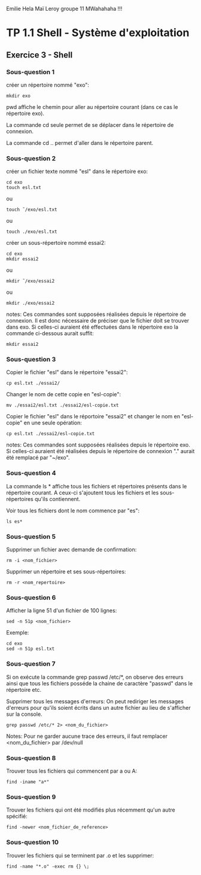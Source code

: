 Emilie Hela
Maï Leroy
groupe 11 MWahahaha !!!

# TP 1.1 Shell - Système d'exploitation

## Exercice 3 - Shell

### Sous-question 1

créer un répertoire nommé "exo":

	mkdir exo
	
pwd affiche le chemin pour aller au répertoire courant (dans ce cas le répertoire exo).

La commande cd seule permet de se déplacer dans le répertoire de connexion. 

La commande cd .. permet d'aller dans le répertoire parent.


### Sous-question 2

créer un fichier texte nommé "esl" dans le répertoire exo:

	cd exo
	touch esl.txt
ou

	touch ˜/exo/esl.txt

ou

	touch ./exo/esl.txt


créer un sous-répertoire nommé essai2:

	cd exo
	mkdir essai2
ou 

	mkdir ˜/exo/essai2

ou 

	mkdir ./exo/essai2
	
notes: Ces commandes sont supposées réalisées depuis le répertoire de connexion. Il est donc nécessaire de préciser que le fichier doit se trouver dans exo. Si celles-ci auraient été effectuées dans le répertoire exo la commande ci-dessous aurait suffit:

	mkdir essai2


### Sous-question 3

Copier le fichier "esl" dans le répertoire "essai2":

	cp esl.txt ./essai2/
	
Changer le nom de cette copie en "esl-copie":

	mv ./essai2/esl.txt ./essai2/esl-copie.txt
	
Copier le fichier "esl" dans le réportoire "essai2" et changer le nom en "esl-copie" en une seule opération:

	cp esl.txt ./essai2/esl-copie.txt

notes: Ces commandes sont supposées réalisées depuis le répertoire exo. Si celles-ci auraient été réalisées depuis le répertoire de connexion "." aurait été remplacé par "~/exo".


### Sous-question 4

La commande ls * affiche tous les fichiers et répertoires présents dans le répertoire courant. A ceux-ci s'ajoutent tous les fichiers et les sous-répertoires qu'ils contiennent.

Voir tous les fichiers dont le nom commence par "es":

	ls es*


### Sous-question 5

Supprimer un fichier avec demande de confirmation:

	rm -i <nom_fichier>
	
Supprimer un répertoire et ses sous-répertoires:

	rm -r <nom_repertoire>

	
### Sous-question 6

Afficher la ligne 51 d'un fichier de 100 lignes:

	sed -n 51p <nom_fichier>

Exemple:

	cd exo
	sed -n 51p esl.txt
	
	
### Sous-question 7

Si on exécute la commande grep passwd /etc/*, on observe des erreurs ainsi que tous les fichiers posséde la chaine de caractère "passwd" dans le répertoire etc.

Supprimer tous les messages d'erreurs:
On peut rediriger les messages d'erreurs pour qu'ils soient écrits dans un autre fichier au lieu de s'afficher sur la console.

	grep passwd /etc/* 2> <nom_du_fichier>

Notes: Pour ne garder aucune trace des erreurs, il faut remplacer <nom_du_fichier> par /dev/null


### Sous-question 8

Trouver tous les fichiers qui commencent par a ou A:

	find -iname "a*"


### Sous-question 9

Trouver les fichiers qui ont été modifiés plus récemment qu'un autre spécifié:
	
	find -newer <nom_fichier_de_reference>


### Sous-question 10

Trouver les fichiers qui se terminent par .o et les supprimer:
	
	find -name "*.o" -exec rm {} \;
